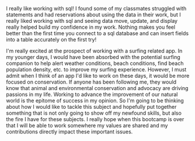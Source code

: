 I really like working with sql! I found some of my classmates struggled with statements and had reservations about using the data in their work, but I really liked working with sql and seeing data move, update, and display really helped build my confidence in my work. Nothing makes you feel better than the first time you connect to a sql database and can insert fields into a table accurately on the first try!

I'm really excited at the prospect of working with a surfing related app. In my younger days, I would have been absorbed with the potential surfing companion to help alert weather conditions, beach conditions, find beach population density, etc. to improve my surfing experience. However, I must admit when I think of an app I'd like to work on these days, it would be more focused on conservation. If anyone has been following me, they would know that animal and environmental conservation and advocacy are driving passions in my life. Working to advance the improvement of our natural world is the epitome of success in my opinion. So I'm going to be thinking about how I would like to tackle this subject and hopefully put together something that is not only going to show off my newfound skills, but also the fire I have for these subjects. I really hope when this bootcamp is over that I will be able to work somewhere my values are shared and my contributions directly impact these important issues.